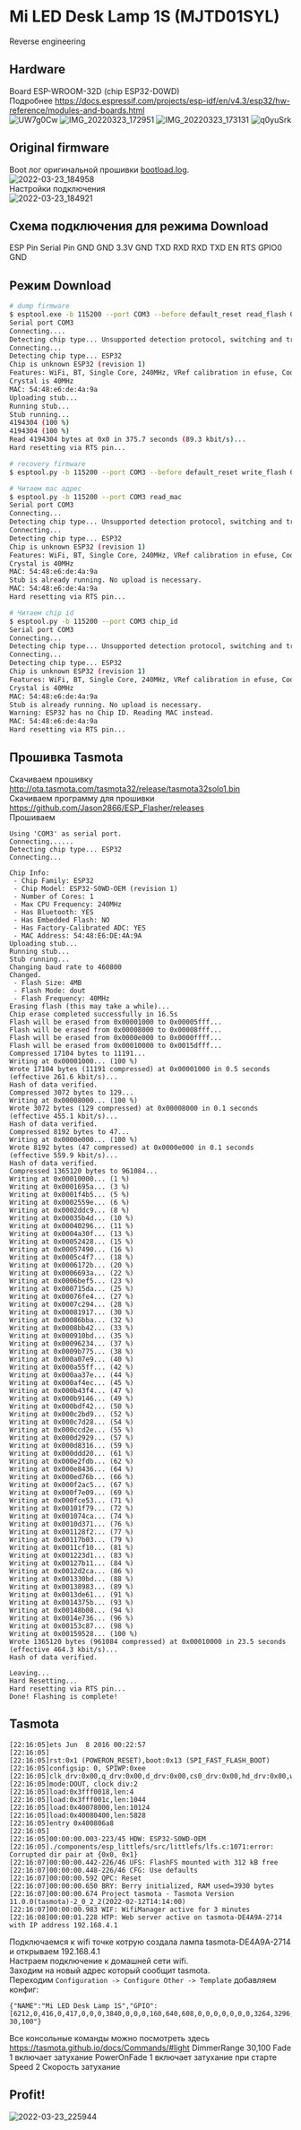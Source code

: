 # Mi LED Desk Lamp 1S (MJTD01SYL)
Reverse engineering

## Hardware
Board ESP-WROOM-32D (chip ESP32-D0WD)  
Подробнее https://docs.espressif.com/projects/esp-idf/en/v4.3/esp32/hw-reference/modules-and-boards.html  
![UW7g0Cw](https://user-images.githubusercontent.com/7299412/159749461-8de5ecc4-f47c-4fe9-b2a0-d89b2eecec2c.jpeg)
![IMG_20220323_172951](https://user-images.githubusercontent.com/7299412/159749481-2a7beabb-daa3-4161-8e19-b79daed45d7b.jpg)
![IMG_20220323_173131](https://user-images.githubusercontent.com/7299412/159749515-72e5212f-d7d3-42cf-9000-adb90c4e3f26.jpg)
![q0yuSrk](https://user-images.githubusercontent.com/7299412/159749577-7cc6ba02-05ac-4623-851c-42d4d3be00c2.jpeg)

## Original firmware
Boot лог оригинальной прошивки [bootload.log](bootload.log).  
![2022-03-23_184958](https://user-images.githubusercontent.com/7299412/159749946-35d36d61-9a2b-47aa-9694-63d8f3dbe30d.png)  
Настройки подключения  
![2022-03-23_184921](https://user-images.githubusercontent.com/7299412/159749940-7e65e552-5700-482f-a036-7aded1ebdb23.png)


## Схема подключения для режима Download
ESP Pin     Serial Pin
GND         GND
3.3V        GND
TXD         RXD
RXD         TXD
EN          RTS
GPIO0       GND

## Режим Download

```sh
# dump firmware 
$ esptool.exe -b 115200 --port COM3 --before default_reset read_flash 0x00000 0x400000 flash_dump_4M.bin
Serial port COM3
Connecting....
Detecting chip type... Unsupported detection protocol, switching and trying again...
Connecting...
Detecting chip type... ESP32
Chip is unknown ESP32 (revision 1)
Features: WiFi, BT, Single Core, 240MHz, VRef calibration in efuse, Coding Scheme 3/4
Crystal is 40MHz
MAC: 54:48:e6:de:4a:9a
Uploading stub...
Running stub...
Stub running...
4194304 (100 %)
4194304 (100 %)
Read 4194304 bytes at 0x0 in 375.7 seconds (89.3 kbit/s)...
Hard resetting via RTS pin...

# recovery firmware
$ esptool.py -b 115200 --port COM3 --before default_reset write_flash 0x00000 flash_dump_4M.bin

# Читаем mac адрес
$ esptool.py -b 115200 --port COM3 read_mac
Serial port COM3
Connecting...
Detecting chip type... Unsupported detection protocol, switching and trying again...
Connecting...
Detecting chip type... ESP32
Chip is unknown ESP32 (revision 1)
Features: WiFi, BT, Single Core, 240MHz, VRef calibration in efuse, Coding Scheme 3/4
Crystal is 40MHz
MAC: 54:48:e6:de:4a:9a
Stub is already running. No upload is necessary.
MAC: 54:48:e6:de:4a:9a
Hard resetting via RTS pin...

# Читаем chip id
$ esptool.py -b 115200 --port COM3 chip_id
Serial port COM3
Connecting...
Detecting chip type... Unsupported detection protocol, switching and trying again...
Connecting...
Detecting chip type... ESP32
Chip is unknown ESP32 (revision 1)
Features: WiFi, BT, Single Core, 240MHz, VRef calibration in efuse, Coding Scheme 3/4
Crystal is 40MHz
MAC: 54:48:e6:de:4a:9a
Stub is already running. No upload is necessary.
Warning: ESP32 has no Chip ID. Reading MAC instead.
MAC: 54:48:e6:de:4a:9a
Hard resetting via RTS pin...
```

## Прошивка Tasmota
Скачиваем прошивку http://ota.tasmota.com/tasmota32/release/tasmota32solo1.bin  
Скачиваем программу для прошивки https://github.com/Jason2866/ESP_Flasher/releases  
Прошиваем  
```log
Using 'COM3' as serial port.
Connecting......
Detecting chip type... ESP32
Connecting...

Chip Info:
 - Chip Family: ESP32
 - Chip Model: ESP32-S0WD-OEM (revision 1)
 - Number of Cores: 1
 - Max CPU Frequency: 240MHz
 - Has Bluetooth: YES
 - Has Embedded Flash: NO
 - Has Factory-Calibrated ADC: YES
 - MAC Address: 54:48:E6:DE:4A:9A
Uploading stub...
Running stub...
Stub running...
Changing baud rate to 460800
Changed.
 - Flash Size: 4MB
 - Flash Mode: dout
 - Flash Frequency: 40MHz
Erasing flash (this may take a while)...
Chip erase completed successfully in 16.5s
Flash will be erased from 0x00001000 to 0x00005fff...
Flash will be erased from 0x00008000 to 0x00008fff...
Flash will be erased from 0x0000e000 to 0x0000ffff...
Flash will be erased from 0x00010000 to 0x0015dfff...
Compressed 17104 bytes to 11191...
Writing at 0x00001000... (100 %)
Wrote 17104 bytes (11191 compressed) at 0x00001000 in 0.5 seconds (effective 261.6 kbit/s)...
Hash of data verified.
Compressed 3072 bytes to 129...
Writing at 0x00008000... (100 %)
Wrote 3072 bytes (129 compressed) at 0x00008000 in 0.1 seconds (effective 455.1 kbit/s)...
Hash of data verified.
Compressed 8192 bytes to 47...
Writing at 0x0000e000... (100 %)
Wrote 8192 bytes (47 compressed) at 0x0000e000 in 0.1 seconds (effective 559.9 kbit/s)...
Hash of data verified.
Compressed 1365120 bytes to 961084...
Writing at 0x00010000... (1 %)
Writing at 0x0001695a... (3 %)
Writing at 0x0001f4b5... (5 %)
Writing at 0x0002559e... (6 %)
Writing at 0x0002ddc9... (8 %)
Writing at 0x00035b4d... (10 %)
Writing at 0x00040296... (11 %)
Writing at 0x0004a30f... (13 %)
Writing at 0x00052428... (15 %)
Writing at 0x00057490... (16 %)
Writing at 0x0005c4f7... (18 %)
Writing at 0x0006172b... (20 %)
Writing at 0x0006693a... (22 %)
Writing at 0x0006bef5... (23 %)
Writing at 0x000715da... (25 %)
Writing at 0x00076fe4... (27 %)
Writing at 0x0007c294... (28 %)
Writing at 0x00081917... (30 %)
Writing at 0x00086bba... (32 %)
Writing at 0x0008bb42... (33 %)
Writing at 0x000910bd... (35 %)
Writing at 0x00096234... (37 %)
Writing at 0x0009b775... (38 %)
Writing at 0x000a07e9... (40 %)
Writing at 0x000a55ff... (42 %)
Writing at 0x000aa37e... (44 %)
Writing at 0x000af4ec... (45 %)
Writing at 0x000b43f4... (47 %)
Writing at 0x000b9146... (49 %)
Writing at 0x000bdf42... (50 %)
Writing at 0x000c2bd9... (52 %)
Writing at 0x000c7d28... (54 %)
Writing at 0x000ccd2e... (55 %)
Writing at 0x000d2929... (57 %)
Writing at 0x000d8316... (59 %)
Writing at 0x000ddd20... (61 %)
Writing at 0x000e2fdb... (62 %)
Writing at 0x000e8436... (64 %)
Writing at 0x000ed76b... (66 %)
Writing at 0x000f2ac5... (67 %)
Writing at 0x000f7e09... (69 %)
Writing at 0x000fce53... (71 %)
Writing at 0x00101f79... (72 %)
Writing at 0x001074ca... (74 %)
Writing at 0x0010d371... (76 %)
Writing at 0x001128f2... (77 %)
Writing at 0x00117b03... (79 %)
Writing at 0x0011cf10... (81 %)
Writing at 0x001223d1... (83 %)
Writing at 0x00127b11... (84 %)
Writing at 0x0012d2ca... (86 %)
Writing at 0x001330bd... (88 %)
Writing at 0x00138983... (89 %)
Writing at 0x0013de61... (91 %)
Writing at 0x0014375b... (93 %)
Writing at 0x00148b08... (94 %)
Writing at 0x0014e736... (96 %)
Writing at 0x00153c87... (98 %)
Writing at 0x00159528... (100 %)
Wrote 1365120 bytes (961084 compressed) at 0x00010000 in 23.5 seconds (effective 464.3 kbit/s)...
Hash of data verified.

Leaving...
Hard Resetting...
Hard resetting via RTS pin...
Done! Flashing is complete!
```

## Tasmota
```log
[22:16:05]ets Jun  8 2016 00:22:57
[22:16:05]
[22:16:05]rst:0x1 (POWERON_RESET),boot:0x13 (SPI_FAST_FLASH_BOOT)
[22:16:05]configsip: 0, SPIWP:0xee
[22:16:05]clk_drv:0x00,q_drv:0x00,d_drv:0x00,cs0_drv:0x00,hd_drv:0x00,wp_drv:0x00
[22:16:05]mode:DOUT, clock div:2
[22:16:05]load:0x3fff0018,len:4
[22:16:05]load:0x3fff001c,len:1044
[22:16:05]load:0x40078000,len:10124
[22:16:05]load:0x40080400,len:5828
[22:16:05]entry 0x400806a8
[22:16:05]
[22:16:05]00:00:00.003-223/45 HDW: ESP32-S0WD-OEM 
[22:16:05]./components/esp_littlefs/src/littlefs/lfs.c:1071:error: Corrupted dir pair at {0x0, 0x1}
[22:16:07]00:00:00.442-226/46 UFS: FlashFS mounted with 312 kB free
[22:16:07]00:00:00.448-226/46 CFG: Use defaults
[22:16:07]00:00:00.592 QPC: Reset
[22:16:07]00:00:00.650 BRY: Berry initialized, RAM used=3930 bytes
[22:16:07]00:00:00.674 Project tasmota - Tasmota Version 11.0.0(tasmota)-2_0_2_2(2022-02-12T14:14:00)
[22:16:07]00:00:00.983 WIF: WifiManager active for 3 minutes
[22:16:08]00:00:01.228 HTP: Web server active on tasmota-DE4A9A-2714 with IP address 192.168.4.1
```
Подключаемся к wifi точке котрую создала лампа tasmota-DE4A9A-2714 и открываем 192.168.4.1  
Настраем подключение к домашней сети wifi.  
Заходим на новый адрес который сообщит tasmota.  
Переходим `Configuration -> Configure Other -> Template` добавляем конфиг:  
```
{"NAME":"Mi LED Desk Lamp 1S","GPIO":[6212,0,416,0,417,0,0,0,3840,0,0,0,160,640,608,0,0,0,0,0,0,0,3264,3296,0,0,0,0,0,32,0,0,0,0,0,0],"FLAG":0,"BASE":1,"CMND":"DimmerRange 30,100"}
```
Все консольные команды можно посмотреть здесь https://tasmota.github.io/docs/Commands/#light
DimmerRange 30,100
Fade 1 включает затухание
PowerOnFade 1 включает затухание при старте
Speed 2 Скорость затухание
## Profit!  
![2022-03-23_225944](https://user-images.githubusercontent.com/7299412/159785571-fff39e1c-9396-410b-9476-cf7ef66c019f.png)  
